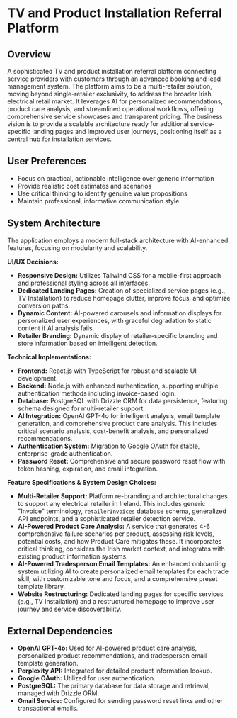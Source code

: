 # TV and Product Installation Referral Platform

## Overview
A sophisticated TV and product installation referral platform connecting service providers with customers through an advanced booking and lead management system. The platform aims to be a multi-retailer solution, moving beyond single-retailer exclusivity, to address the broader Irish electrical retail market. It leverages AI for personalized recommendations, product care analysis, and streamlined operational workflows, offering comprehensive service showcases and transparent pricing. The business vision is to provide a scalable architecture ready for additional service-specific landing pages and improved user journeys, positioning itself as a central hub for installation services.

## User Preferences
- Focus on practical, actionable intelligence over generic information
- Provide realistic cost estimates and scenarios
- Use critical thinking to identify genuine value propositions
- Maintain professional, informative communication style

## System Architecture
The application employs a modern full-stack architecture with AI-enhanced features, focusing on modularity and scalability.

**UI/UX Decisions:**
- **Responsive Design:** Utilizes Tailwind CSS for a mobile-first approach and professional styling across all interfaces.
- **Dedicated Landing Pages:** Creation of specialized service pages (e.g., TV Installation) to reduce homepage clutter, improve focus, and optimize conversion paths.
- **Dynamic Content:** AI-powered carousels and information displays for personalized user experiences, with graceful degradation to static content if AI analysis fails.
- **Retailer Branding:** Dynamic display of retailer-specific branding and store information based on intelligent detection.

**Technical Implementations:**
- **Frontend:** React.js with TypeScript for robust and scalable UI development.
- **Backend:** Node.js with enhanced authentication, supporting multiple authentication methods including invoice-based login.
- **Database:** PostgreSQL with Drizzle ORM for data persistence, featuring schema designed for multi-retailer support.
- **AI Integration:** OpenAI GPT-4o for intelligent analysis, email template generation, and comprehensive product care analysis. This includes critical scenario analysis, cost-benefit analysis, and personalized recommendations.
- **Authentication System:** Migration to Google OAuth for stable, enterprise-grade authentication.
- **Password Reset:** Comprehensive and secure password reset flow with token hashing, expiration, and email integration.

**Feature Specifications & System Design Choices:**
- **Multi-Retailer Support:** Platform re-branding and architectural changes to support any electrical retailer in Ireland. This includes generic "Invoice" terminology, `retailerInvoices` database schema, generalized API endpoints, and a sophisticated retailer detection service.
- **AI-Powered Product Care Analysis:** A service that generates 4-6 comprehensive failure scenarios per product, assessing risk levels, potential costs, and how Product Care mitigates these. It incorporates critical thinking, considers the Irish market context, and integrates with existing product information systems.
- **AI-Powered Tradesperson Email Templates:** An enhanced onboarding system utilizing AI to create personalized email templates for each trade skill, with customizable tone and focus, and a comprehensive preset template library.
- **Website Restructuring:** Dedicated landing pages for specific services (e.g., TV Installation) and a restructured homepage to improve user journey and service discoverability.

## External Dependencies
- **OpenAI GPT-4o:** Used for AI-powered product care analysis, personalized product recommendations, and tradesperson email template generation.
- **Perplexity API:** Integrated for detailed product information lookup.
- **Google OAuth:** Utilized for user authentication.
- **PostgreSQL:** The primary database for data storage and retrieval, managed with Drizzle ORM.
- **Gmail Service:** Configured for sending password reset links and other transactional emails.